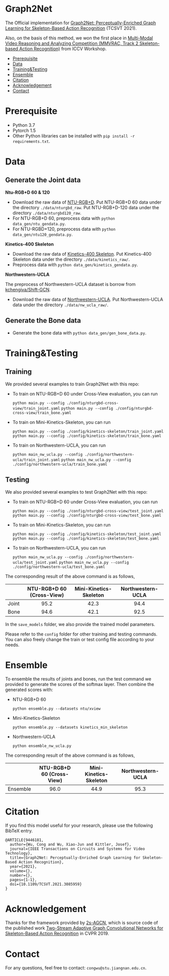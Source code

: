 # Graph2Net
The Official implementation for [Graph2Net: Perceptually-Enriched Graph Learning for Skeleton-Based Action Recognition](https://ieeexplore.ieee.org/document/9446181) (TCSVT 2021).

Also, on the basis of this method, we won the first place in [Multi-Modal Video Reasoning and Analyzing Competition (MMVRAC, Track 2 Skeleton-based Action Recognition)](https://sutdcv.github.io/multi-modal-video-reasoning/#/) from ICCV Workshop.


- [Prerequisite](#Prerequisite)
- [Data](#Data)
- [Training&Testing](#Training&Testing)
- [Ensemble](#Ensemble)
- [Citation](#Citation)
- [Acknowledgement](#Acknowledgement)
- [Contact](#Contact)


<a name="Prerequisite"></a>

# Prerequisite

- Python 3.7
- Pytorch 1.5
- Other Python libraries can be installed with `pip install -r requirements.txt`.

 
<a name="Data"></a>

# Data

## Generate the Joint data 

**Ntu-RGB+D 60 & 120**

- Download the raw data of [NTU-RGB+D](http://rose1.ntu.edu.sg/Datasets/actionRecognition.asp). Put NTU-RGB+D 60 data under the directory `./data/nturgbd_raw`. Put NTU-RGB+D-120 data under the directory `./data/nturgbd120_raw`.
- For NTU-RGB+D 60, preprocess data with `python data_gen/ntu_gendata.py`. 
- For NTU-RGBD+120, preprocess data with `python data_gen/ntu120_gendata.py`. 

**Kinetics-400 Skeleton**

- Download the raw data of [Kinetics-400 Skeleton](https://github.com/yysijie/st-gcn/blob/master/OLD_README.md). Put Kinetics-400 Skeleton data under the directory `./data/kinetics_raw/`.
- Preprocess data with `python data_gen/kinetics_gendata.py`.

**Northwestern-UCLA**

The preprocess of Northwestern-UCLA dataset is borrow from [kchengiva/Shift-GCN](https://github.com/kchengiva/Shift-GCN/issues/13#issuecomment-718395974).

- Download the raw data of [Northwestern-UCLA](https://www.dropbox.com/s/10pcm4pksjy6mkq/all_sqe.zip?dl=0). Put Northwestern-UCLA data under the directory `./data/nw_ucla_raw/`.

## Generate the Bone data 
- Generate the bone data with `python data_gen/gen_bone_data.py`.


<a name="Training&Testing"></a>

# Training&Testing

## Training 

We provided several examples to train Graph2Net with this repo:

- To train on NTU-RGB+D 60 under Cross-View evaluation, you can run


    `python main.py --config ./config/nturgbd-cross-view/train_joint.yaml`
    `python main.py --config ./config/nturgbd-cross-view/train_bone.yaml`

- To train on Mini-Kinetics-Skeleton, you can run


    `python main.py --config ./config/kinetics-skeleton/train_joint.yaml`
    `python main.py --config ./config/kinetics-skeleton/train_bone.yaml`

- To train on Northwestern-UCLA, you can run


    `python main_nw_ucla.py --config ./config/northwestern-ucla/train_joint.yaml`
    `python main_nw_ucla.py --config ./config/northwestern-ucla/train_bone.yaml`


## Testing 

We also provided several examples to test Graph2Net with this repo:

- To train on NTU-RGB+D 60 under Cross-View evaluation, you can run


    `python main.py --config ./config/nturgbd-cross-view/test_joint.yaml`
    `python main.py --config ./config/nturgbd-cross-view/test_bone.yaml`

- To train on Mini-Kinetics-Skeleton, you can run


    `python main.py --config ./config/kinetics-skeleton/test_joint.yaml`
    `python main.py --config ./config/kinetics-skeleton/test_bone.yaml`

- To train on Northwestern-UCLA, you can run


    `python main_nw_ucla.py --config ./config/northwestern-ucla/test_joint.yaml`
    `python main_nw_ucla.py --config ./config/northwestern-ucla/test_bone.yaml`

The corresponding result of the above command is as follows,

|        | NTU-RGB+D 60 (Cross-View)   | Mini-Kinetics-Skeleton | Northwestern-UCLA |
| ------- | :---------: | :---------: | :---------: | 
|Joint     | 95.2                     | 42.3              | 94.4              |
|Bone     |  94.6                          | 42.1              | 92.5             |

In the `save_models` folder, we also provide the trained model parameters.

Please refer to the `config` folder for other training and testing commands. You can also freely change the train or test config file according to your needs. 

<a name="Ensemble"></a>

# Ensemble

To ensemble the results of joints and bones, run the test command we provided to generate the scores of the softmax layer.
Then combine the generated scores with:

- NTU-RGB+D 60 

    `python ensemble.py --datasets ntu/xview`

- Mini-Kinetics-Skeleton

    `python ensemble.py --datasets kinetics_min_skeleton`

- Northwestern-UCLA

    `python ensemble_nw_ucla.py`

The corresponding result of the above command is as follows,

|        | NTU-RGB+D 60 (Cross-View)   | Mini-Kinetics-Skeleton | Northwestern-UCLA |
| ------------- | :---------: | :---------: | :---------: | 
|Ensemble | 96.0 | 44.9| 95.3|


<a name="Citation"></a>

# Citation
If you find this model useful for your research, please use the following BibTeX entry.

	@ARTICLE{9446181,
	  author={Wu, Cong and Wu, Xiao-Jun and Kittler, Josef},
      journal={IEEE Transactions on Circuits and Systems for Video Technology}, 
      title={Graph2Net: Perceptually-Enriched Graph Learning for Skeleton-Based Action Recognition}, 
      year={2021},
      volume={},
      number={},
      pages={1-1},
      doi={10.1109/TCSVT.2021.3085959}
    }


<a name="Acknowledgement"></a>

# Acknowledgement
Thanks for the framework provided by [2s-AGCN](https://github.com/lshiwjx/2s-AGCN), which is source code of the published work [Two-Stream Adaptive Graph Convolutional Networks for Skeleton-Based Action Recognition](https://openaccess.thecvf.com/content_CVPR_2019/html/Shi_Two-Stream_Adaptive_Graph_Convolutional_Networks_for_Skeleton-Based_Action_Recognition_CVPR_2019_paper.html) in CVPR 2019. 


<a name="Contact"></a>

# Contact
For any questions, feel free to contact: `congwu@stu.jiangnan.edu.cn`.